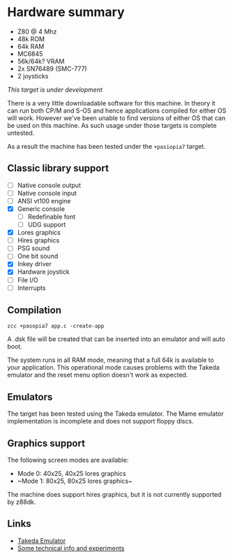 # Hardware summary

* Z80 @ 4 Mhz
* 48k ROM 
* 64k RAM
* MC6845 
* 56k/64k? VRAM
* 2x SN76489 (SMC-777)
* 2 joysticks

_This target is under development_

There is a very little downloadable software for this machine. In theory it can run both CP/M and S-OS and hence applications compiled for either OS will work. However we've been unable to find versions of either OS that can be used on this machine. As such usage under those targets is complete untested.

As a result the machine has been tested under the `+pasiopia7` target.

## Classic library support

* [ ] Native console output
* [ ] Native console input
* [ ] ANSI vt100 engine
* [x] Generic console
    * [ ] Redefinable font 
    * [ ] UDG support
* [x] Lores graphics
* [ ] Hires graphics
* [ ] PSG sound
* [ ] One bit sound
* [x] Inkey driver
* [x] Hardware joystick
* [ ] File I/O
* [ ] Interrupts

## Compilation

    zcc +pasopia7 app.c -create-app

A .dsk file will be created that can be inserted into an emulator and will auto boot.

The system runs in all RAM mode, meaning that a full 64k is available to your application. This operational mode causes problems with the Takeda emulator and the reset menu option doesn't work as expected.

## Emulators

The target has been tested using the Takeda emulator. The Mame emulator implementation is incomplete and does not support floppy discs.

## Graphics support

The following screen modes are available:

* Mode 0: 40x25, 40x25 lores graphics
* ~Mode 1: 80x25, 80x25 lores graphics~

The machine does support hires graphics, but it is not currently supported by z88dk.

## Links

* [Takeda Emulator](http://takeda-toshiya.my.coocan.jp/index.html)
* [Some technical info and experiments](https://pasopia700.blogspot.com)